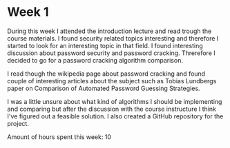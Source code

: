 # Week 1

During this week I attended the introduction lecture and read trough the course materials. I found security related topics interesting and therefore I started to look for an interesting topic in that field. I found interesting discussion about password security and password cracking. Threrefore I decided to go for a password cracking algorithm comparison.

I read though the wikipedia page about password cracking and found couple of interesting articles about the subject such as Tobias Lundbergs paper on Comparison of Automated Password Guessing Strategies.

I was a little unsure about what kind of algorithms I should be implementing and comparing but after the discussion with the course instructure I think I've figured out a feasible solution. I also created a GitHub repository for the project.

Amount of hours spent this week: 10